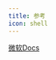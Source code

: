 ```yaml
---
title: 参考
icon: shell
---
```


[微软Docs](https://learn.microsoft.com/zh-cn/powershell/scripting/how-to-use-docs?view=powershell-7.3)
